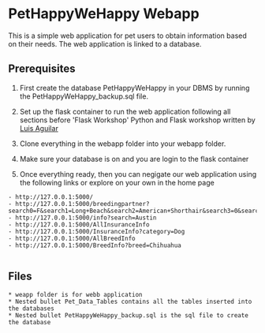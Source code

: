 # PetHappyWeHappy Webapp
This is a simple web application for pet users to obtain information based on their needs. The web application is linked to a database. 

## Prerequisites

1. First create the database PetHappyWeHappy in your DBMS by running the PetHappyWeHappy_backup.sql file.

2. Set up the flask container to run the web application following all sections before 'Flask Workshop' Python and Flask workshop written by [Luis Aguilar](https://github.com/munners17/python-flask-app.git")

3. Clone everything in the webapp folder into your webapp folder. 

4. Make sure your database is on and you are login to the flask container

5. Once everything ready, then you can negigate our web application using the following links or explore on your own in the home page

```
- http://127.0.0.1:5000/
- http://127.0.0.1:5000/breedingpartner?search0=F&search1=Long+Beach&search2=American+Shorthair&search3=0&search4=13
- http://127.0.0.1:5000/info?search=Austin
- http://127.0.0.1:5000/AllInsuranceInfo
- http://127.0.0.1:5000/InsuranceInfo?category=Dog
- http://127.0.0.1:5000/AllBreedInfo
- http://127.0.0.1:5000/BreedInfo?breed=Chihuahua
    
```

## Files

```
* weapp folder is for webb application 
* Nested bullet Pet_Data_Tables contains all the tables inserted into the databases
* Nested bullet PetHappyWeHappy_backup.sql is the sql file to create the database
```
